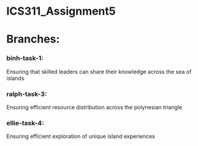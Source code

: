 # ICS311_Assignment5

# Branches: </br>

<h3> binh-task-1: </h3> 
Ensuring that skilled leaders can share their knowledge across the sea of islands </br>

<h3> ralph-task-3: </h3> 
Ensuring efficient resource distribution across the polynesian triangle </br>

<h3> ellie-task-4: </h3> 
Ensuring efficient exploration of unique island experiences </br>
